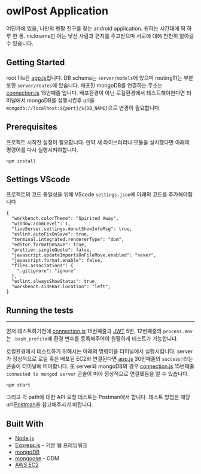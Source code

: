 # owlPost Application
어딘가에 있을, 나만의 펜팔 친구를 찾는 android application.
원하는 시간대에 딱 하루 한 통.
nickname만 아는 낯선 사람과 편지를 주고받으며 서로에 대해 천천히 알아갈 수 있습니다.

## Getting Started
root file은 [app.js](https://github.com/KimJunYoung1/owlPost-server/blob/dev/server/app.js)입니다.
DB schema는 `server/models`에 있으며 routing하는 부분 또한 `server/routes`에 있습니다.
배포된 mongoDB를 연결하는 주소는 [connection.js](https://github.com/KimJunYoung1/owlPost-server/blob/dev/server/models/connection.js) 15번째줄 입니다.
배포환경이 아닌 로컬환경에서 테스트해야한다면 터미널에서 mongoDB를 실행시킨후 url을 `mongodb://localhost:${port}/${DB_NAME}`으로 변경이 필요합니다.

## Prerequisites
프로젝트 시작전 설정이 필요합니다.
만약 새 라이브러리나 모듈을 설치했다면 아래의 명령어를 다시 실행시켜야합니다.
```
npm install
```
## Settings VScode
프로젝트의 코드 통일성을 위해 VScode `settings.json`에 아래의 코드를 추가해야합니다
```
{
  "workbench.colorTheme": "Spirited Away",
  "window.zoomLevel": 1,
  "liveServer.settings.donotShowInfoMsg": true,
  "eslint.autoFixOnSave": true,
  "terminal.integrated.rendererType": "dom",
  "editor.formatOnSave": true,
  "prettier.singleQuote": false,
  "javascript.updateImportsOnFileMove.enabled": "never",
  "javascript.format.enable": false,
  "files.associations": {
    ".gitignore": "ignore"
  },
  "eslint.alwaysShowStatus": true,
  "workbench.sideBar.location": "left",
}
```
## Running the tests
---
먼저 테스트하기전에 [connection.js](https://github.com/KimJunYoung1/owlPost-server/blob/dev/server/models/connection.js) 15번째줄과 [JWT](https://github.com/KimJunYoung1/owlPost-server/blob/dev/server/middleware/jwt.js) 5번, 12번째줄의 `process.env`는 `.bash_profile`에 환경 변수를 등록해주어야 원활하게 테스트가 가능합니다.

로컬환경에서 테스트하기 위해서는 아래의 명령어를 터미널에서 실행시킵니다.
server가 정상적으로 로컬 혹은 배포된 EC2와 연결된다면 [app.js](https://github.com/KimJunYoung1/owlPost-server/blob/dev/server/app.js) 30번째줄의 `success!`라는 콘솔이 터미널에 떠야합니다.
또 server와 mongoDB의 경우 [connection.js](https://github.com/KimJunYoung1/owlPost-server/blob/dev/server/models/connection.js) 15번째줄 `connected to mongod server` 콘솔이 떠야 정상적으로 연결됐음을 알 수 있습니다.
```
npm start
```
그리고 각 path에 대한 API 요청 테스트는 Postman에서 합니다.
테스트 방법은 해당 url [Postman](https://meetup.toast.com/posts/107)을 참고해주시기 바랍니다.

## Built With
- [Node.js](https://nodejs.org/ko/)
- [Express.js](https://expressjs.com/ko/) - 기본 웹 프레임워크
- [mongoDB](https://www.mongodb.com/)
- [mongoose](https://mongoosejs.com/) - ODM
- [AWS EC2](https://aws.amazon.com/ko/ec2/)
